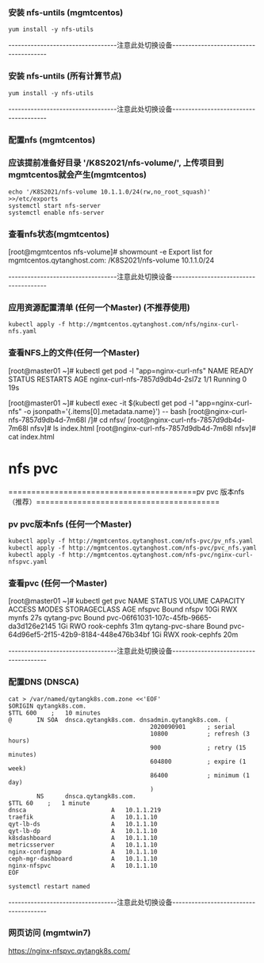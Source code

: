 ### 安装 nfs-untils (mgmtcentos)
```shell script
yum install -y nfs-utils

```

----------------------------------注意此处切换设备--------------------------------------

### 安装 nfs-untils (所有计算节点)
```shell script
yum install -y nfs-utils

```

----------------------------------注意此处切换设备--------------------------------------

### 配置nfs (mgmtcentos)
### 应该提前准备好目录 '/K8S2021/nfs-volume/', 上传项目到mgmtcentos就会产生(mgmtcentos)
```shell script
echo '/K8S2021/nfs-volume 10.1.1.0/24(rw,no_root_squash)' >>/etc/exports
systemctl start nfs-server
systemctl enable nfs-server

```

### 查看nfs状态(mgmtcentos)
[root@mgmtcentos nfs-volume]# showmount -e
Export list for mgmtcentos.qytanghost.com:
/K8S2021/nfs-volume 10.1.1.0/24

----------------------------------注意此处切换设备--------------------------------------

### 应用资源配置清单 (任何一个Master) (不推荐使用)
```shell script
kubectl apply -f http://mgmtcentos.qytanghost.com/nfs/nginx-curl-nfs.yaml

```

### 查看NFS上的文件(任何一个Master)
[root@master01 ~]# kubectl get pod -l "app=nginx-curl-nfs"
NAME                              READY   STATUS    RESTARTS   AGE
nginx-curl-nfs-7857d9db4d-2sl7z   1/1     Running   0          19s

[root@master01 ~]# kubectl exec -it $(kubectl get pod -l "app=nginx-curl-nfs" -o jsonpath='{.items[0].metadata.name}') -- bash
[root@nginx-curl-nfs-7857d9db4d-7m68l /]# cd nfsv/
[root@nginx-curl-nfs-7857d9db4d-7m68l nfsv]# ls
index.html
[root@nginx-curl-nfs-7857d9db4d-7m68l nfsv]# cat index.html
<h1>nfs pvc</h1>

=========================================pv pvc 版本nfs（推荐）========================================
### pv pvc版本nfs (任何一个Master)
```shell script
kubectl apply -f http://mgmtcentos.qytanghost.com/nfs-pvc/pv_nfs.yaml
kubectl apply -f http://mgmtcentos.qytanghost.com/nfs-pvc/pvc_nfs.yaml
kubectl apply -f http://mgmtcentos.qytanghost.com/nfs-pvc/nginx-curl-nfspvc.yaml

```

### 查看pvc  (任何一个Master)
[root@master01 ~]# kubectl get pvc
NAME               STATUS   VOLUME                                     CAPACITY   ACCESS MODES   STORAGECLASS   AGE
nfspvc             Bound    nfspv                                      10Gi       RWX            mynfs          27s
qytang-pvc         Bound    pvc-06f61031-107c-45fb-9665-da3d126e2145   1Gi        RWO            rook-cephfs    31m
qytang-pvc-share   Bound    pvc-64d96ef5-2f15-42b9-8184-448e476b34bf   1Gi        RWX            rook-cephfs    20m

----------------------------------注意此处切换设备--------------------------------------

### 配置DNS (DNSCA)
```shell script
cat > /var/named/qytangk8s.com.zone <<'EOF'
$ORIGIN qytangk8s.com.
$TTL 600    ;   10 minutes
@       IN SOA  dnsca.qytangk8s.com. dnsadmin.qytangk8s.com. (
                                        2020090901      ; serial
                                        10800           ; refresh (3 hours)
                                        900             ; retry (15 minutes)
                                        604800          ; expire (1 week)
                                        86400           ; minimum (1 day)
                                        )
        NS      dnsca.qytangk8s.com.
$TTL 60    ;   1 minute
dnsca                        A   10.1.1.219
traefik                      A   10.1.1.10
qyt-lb-ds                    A   10.1.1.10
qyt-lb-dp                    A   10.1.1.10
k8sdashboard                 A   10.1.1.10
metricsserver                A   10.1.1.10
nginx-configmap              A   10.1.1.10
ceph-mgr-dashboard           A   10.1.1.10
nginx-nfspvc                 A   10.1.1.10
EOF

systemctl restart named

```

----------------------------------注意此处切换设备--------------------------------------

### 网页访问 (mgmtwin7)
https://nginx-nfspvc.qytangk8s.com/

